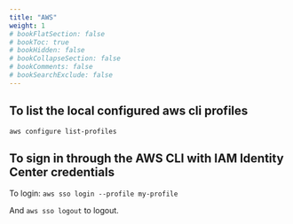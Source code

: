 ```yaml
---
title: "AWS"
weight: 1
# bookFlatSection: false
# bookToc: true
# bookHidden: false
# bookCollapseSection: false
# bookComments: false
# bookSearchExclude: false
---
```


## To list the local configured aws cli profiles

`aws configure list-profiles`

## To sign in through the AWS CLI with IAM Identity Center credentials

To login: `aws sso login --profile my-profile`

And `aws sso logout` to logout.

